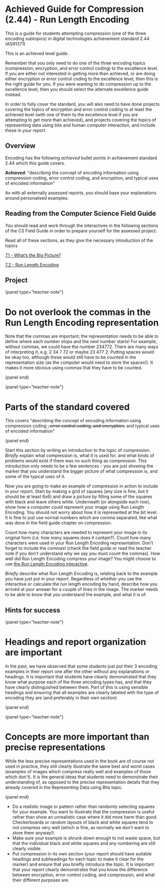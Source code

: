 # Achieved Guide for Compression (2.44) - Run Length Encoding

This is a guide for students attempting compression (one of the three encoding subtopics) in digital technologies achievement standard 2.44 (AS91371)

This is an achieved level guide.

Remember that you only need to do one of the three encoding topics (compression, encryption, and error control coding) to the excellence level.
If you are either not interested in getting more than achieved, or are doing either encryption or error control coding to the excellence level, then this is the right guide for you.
If you were wanting to do compression up to the excellence level, then you should select the alternate excellence guide instead.

In order to fully cover the standard, you will also need to have done projects covering the topics of encryption and error control coding to at least the achieved level (with one of them to the excellence level if you are attempting to get more than achieved), and projects covering the topics of representing data using bits and human computer interaction, and include these in your report.

## Overview

Encoding has the following *achieved* bullet points in achievement standard 2.44 which this guide covers.

**Achieved**: "describing the concept of encoding information using compression coding, error control coding, and encryption; and typical uses of encoded information"

As with all externally assessed reports, you should base your explanations around personalised examples.

## Reading from the Computer Science Field Guide

You should read and work through the interactives in the following sections of the CS Field Guide in order to prepare yourself for the assessed project.

Read all of these sections, as they give the necessary introduction of the topics

[7.1 - What’s the Big Picture?](chapters/coding-compression.html#whats-the-big-picture)

[7.2 - Run Length Encoding](chapters/coding-compression.html#run-length-encoding)

## Project

{panel type="teacher-note"}

# Do not overlook the commas in the Run Length Encoding representation

Note that the commas are important; the representation needs to be able to define where each number stops and the next number starts!
For example, without commas, we could have the number 234772.
There are many ways of interpreting it, e.g. 2 34 7 72 or maybe 23 477 2.
Putting spaces would be okay too, although these would still have to be counted in the representation size (as the computer would need to store the spaces!).
It makes it more obvious using commas that they have to be counted.

{panel end}

{panel type="teacher-note"}

# Parts of the standard covered

This covers "describing the concept of encoding information using compression coding ~~, error control coding, and encryption;~~ and typical uses of encoded information"

{panel end}

Start this section by writing an introduction to the topic of compression.
*Briefly* explain what compression is, what it is used for, and what kinds of problems would exist if there was no such thing as compression.
This introduction only needs to be a few sentences - you are just showing the marker that you understand the bigger picture of what compression is, and some of the typical uses of it.

Now you are going to make an example of compression in action to include in your report.
Start by making a grid of squares (any size is fine, but it should be at least 6x6) and draw a picture by filling some of the squares with black and leave others white.
Underneath (or alongside each row), show how a computer could represent your image using Run Length Encoding.
You should not worry about how it is represented at the bit level.
It is fine to just use normal numbers which are comma separated, like what was done in the field guide chapter on compression.

Count how many characters are needed to represent your image in its original form (i.e. how many squares does it contain?).
Count how many characters were used in your Run Length Encoding representation.
Don’t forget to include the commas!
(check the field guide or read the teacher note if you don't understand why we say you must count the commas).
How well did Run Length Encoding compress your image?
You might choose to use [the Run Length Encoding interactive](interactives/run-length-encoding/index.html).

*Briefly* describe what Run Length Encoding is, relating back to the example you have just put in your report.
Regardless of whether you use the interactive or calculate the run length encoding by hand, describe how you arrived at your answer for a couple of lines in the image.
The marker needs to be able to know that you understand the example, and what it is of.

## Hints for success

{panel type="teacher-note"}

# Headings and report organization are important

In the past, we have observed that some students just put their 3 encoding examples in their report one after the other without any explanations or headings.
It is important that students have clearly demonstrated that they know what purpose each of the three encoding types has, and that they have clearly distinguished between them.
Part of this is using sensible headings and ensuring that all examples are clearly labeled with the type of encoding they are (and preferably in their own section)

{panel end}

{panel type="teacher-note"}

# Concepts are more important than precise representations

While the less precise representations used in the book are of course not used in practice, they still clearly illustrate the same best and worst cases (examples of images which compress really well and examples of those which don't).
It is the general ideas that students need to demonstrate their understanding of, as opposed to the precise representation details that they already covered in the Representing Data using Bits topic.

{panel end}

- Do a realistic image or pattern rather than randomly selecting squares for your example.
You want to illustrate that the compression is useful rather than show an unrealistic case where it did more harm than good.
Checkerboards or random layouts of black and white squares tend to not compress very well (which is fine, as normally we don't want to store them anyway!).
- Make sure your example is shrunk down enough to not waste space, but that the individual black and white squares and any numbering are still clearly visible.
- Put compression in its own section (your report should have suitable headings and subheadings for each topic to make it clear for the marker) and ensure that you briefly introduce the topic.
It is important that your report clearly demonstrates that you know the difference between encryption, error control coding, and compression, and what their different purposes are.
